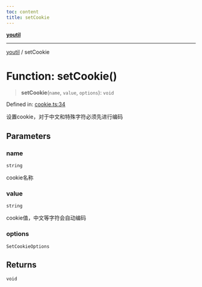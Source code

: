 ```yaml
---
toc: content
title: setCookie
---
```

[**youtil**](../README.md)

***

[youtil](../globals.md) / setCookie

# Function: setCookie()

> **setCookie**(`name`, `value`, `options`): `void`

Defined in: [cookie.ts:34](https://github.com/sxei/youtil/blob/b47ef7b1757ff0687608f2a4a60408b636b14d73/src/cookie.ts#L34)

设置cookie，对于中文和特殊字符必须先进行编码

## Parameters

### name

`string`

cookie名称

### value

`string`

cookie值，中文等字符会自动编码

### options

`SetCookieOptions`

## Returns

`void`
